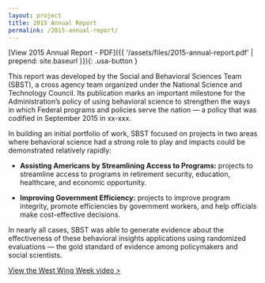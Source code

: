```yaml
---
layout: project
title: 2015 Annual Report
permalink: /2015-annual-report/
---
```


[View 2015 Annual Report - PDF]({{ '/assets/files/2015-annual-report.pdf' | prepend: site.baseurl }}){: .usa-button }

This report was developed by the Social and Behavioral Sciences Team (SBST), a cross agency team organized under the National Science and Technology Council. Its publication marks an important milestone for the Administration’s policy of using behavioral science to strengthen the ways in which Federal programs and policies serve the nation — a policy that was codified in September 2015 in xx-xxx.

In building an initial portfolio of work, SBST focused on projects in two areas where behavioral science had a strong role to play and impacts could be demonstrated relatively rapidly:

- **Assisting Americans by Streamlining Access to Programs:** projects to streamline access to programs in retirement security, education, healthcare, and economic opportunity.

- **Improving Government Efficiency:** projects to improve program integrity, promote efficiencies by government workers, and help officials make cost-effective decisions.

In nearly all cases, SBST was able to generate evidence about the effectiveness of these behavioral insights applications using randomized evaluations — the gold standard of evidence among policymakers and social scientists.


[View the West Wing Week video >](https://www.whitehouse.gov/blog/2015/02/09/behavioral-science-insights-make-government-more-effective-simpler-and-more-user-fri)




<br>
